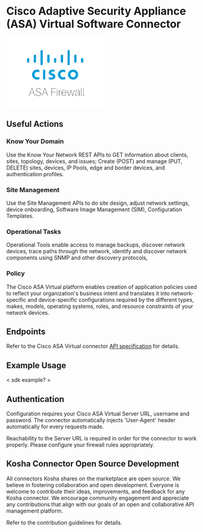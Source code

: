 # Cisco Adaptive Security Appliance (ASA) Virtual Software Connector


![cisco-asa-virtual](images/cisco-asa-virtual.png)

## Useful Actions

### Know Your Domain

Use the Know Your Network REST APIs to GET information about clients, sites, topology, devices, and issues; Create (POST) and manage (PUT, DELETE) sites, devices, IP Pools, edge and border devices, and authentication profiles.

### Site Management

Use the Site Management APIs to do site design, adjust network settings, device onboarding, Software Image Management (SIM), Configuration Templates.

### Operational Tasks

Operational Tools enable access to manage backups, discover network devices, trace paths through the network, identify and discover network components using SNMP and other discovery protocols,


### Policy

The Cisco ASA Virtual platform enables creation of application policies used to reflect your organization's business intent and translates it into network-specific and device-specific configurations required by the different types, makes, models, operating systems, roles, and resource constraints of your network devices.

## Endpoints

Refer to the Cisco ASA Virtual connector [API specification](openapi.json) for details.

## Example Usage

< sdk example? >

## Authentication

Configuration requires your Cisco ASA Virtual Server URL, username and password. The connector automatically injects 'User-Agent' header automatically for every requests made.

Reachability to the Server URL is required in order for the connector to work properly. Please configure your firewall rules appropriately.

## Kosha Connector Open Source Development

All connectors Kosha shares on the marketplace are open source. We believe in fostering collaboration and open development. Everyone is welcome to contribute their ideas, improvements, and feedback for any Kosha connector. We encourage community engagement and appreciate any contributions that align with our goals of an open and collaborative API management platform.

Refer to the contribution guidelines for details.